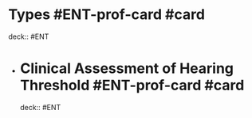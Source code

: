 # Types  #ENT-prof-card #card
  deck:: #ENT
- # Clinical Assessment of Hearing Threshold  #ENT-prof-card #card
    deck:: #ENT